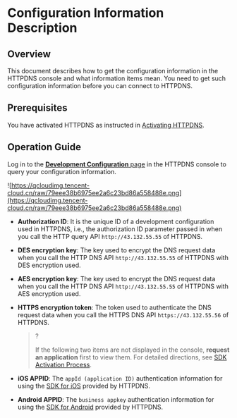 # Configuration Information Description

## **Overview**

This document describes how to get the configuration information in the HTTPDNS console and what information items mean. You need to get such configuration information before you can connect to HTTPDNS.

## **Prerequisites**

You have activated HTTPDNS as instructed in [Activating HTTPDNS](https://intl.cloud.tencent.com/document/product/1130/44461).

## **Operation Guide**

Log in to the [**Development Configuration** page](https://console.cloud.tencent.com/httpdns/configure) in the HTTPDNS console to query your configuration information.

![https://qcloudimg.tencent-cloud.cn/raw/79eee38b6975ee2a6c23bd86a558488e.png](https://qcloudimg.tencent-cloud.cn/raw/79eee38b6975ee2a6c23bd86a558488e.png)

- **Authorization ID**: It is the unique ID of a development configuration used in HTTPDNS, i.e., the authorization ID parameter passed in when you call the HTTP query API `http://43.132.55.55` of HTTPDNS.
- **DES encryption key**: The key used to encrypt the DNS request data when you call the HTTP DNS API `http://43.132.55.55` of HTTPDNS with DES encryption used.
- **AES encryption key**: The key used to encrypt the DNS request data when you call the HTTP DNS API `http://43.132.55.55` of HTTPDNS with AES encryption used.
- **HTTPS encryption token**: The token used to authenticate the DNS request data when you call the HTTPS DNS API `https://43.132.55.56` of HTTPDNS.
  
    >?
    > 
    > 
    > If the following two items are not displayed in the console, **request an application** first to view them. For detailed directions, see [SDK Activation Process](https://intl.cloud.tencent.com/document/product/1130/44474).
    > 
- **iOS APPID**: The `appId (application ID)` authentication information for using the [SDK for iOS](https://intl.cloud.tencent.com/document/product/1130/44472) provided by HTTPDNS.
- **Android APPID**: The `business appkey` authentication information for using the [SDK for Android](https://intl.cloud.tencent.com/document/product/1130/44473) provided by HTTPDNS.